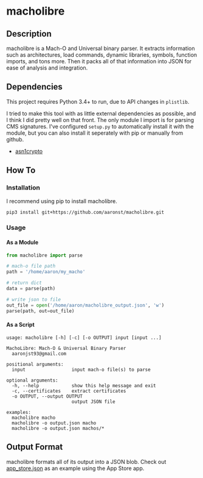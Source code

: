 # macholibre

## Description

macholibre is a Mach-O and Universal binary parser.  It extracts information 
such as architectures, load commands, dynamic libraries, symbols, function 
imports, and tons more.  Then it packs all of that information into JSON for 
ease of analysis and integration.

## Dependencies

This project requires Python 3.4+ to run, due to API changes in `plistlib`.

I tried to make this tool with as little external dependencies as possible, and
I think I did pretty well on that front.  The only module I import is for
parsing CMS signatures.  I've configured `setup.py` to automatically install
it with the module, but you can also install it seperately with pip or manually
from github.

* [asn1crypto](https://github.com/wbond/asn1crypto)

## How To

### Installation

I recommend using pip to install macholibre.

```bash
pip3 install git+https://github.com/aaronst/macholibre.git
```

### Usage

#### As a Module

```python
from macholibre import parse

# mach-o file path
path = '/home/aaron/my_macho'

# return dict
data = parse(path)

# write json to file
out_file = open('/home/aaron/macholibre_output.json', 'w')
parse(path, out=out_file)
```

#### As a Script

```plain
usage: macholibre [-h] [-c] [-o OUTPUT] input [input ...]

MachoLibre: Mach-O & Universal Binary Parser
  aaronjst93@gmail.com

positional arguments:
  input                 input mach-o file(s) to parse

optional arguments:
  -h, --help            show this help message and exit
  -c, --certificates    extract certificates
  -o OUTPUT, --output OUTPUT
                        output JSON file

examples:
  macholibre macho
  macholibre -o output.json macho
  macholibre -o output.json machos/*
```

## Output Format

macholibre formats all of its output into a JSON blob.  Check out
[app_store.json](app_store.json) as an example using the App Store app.

